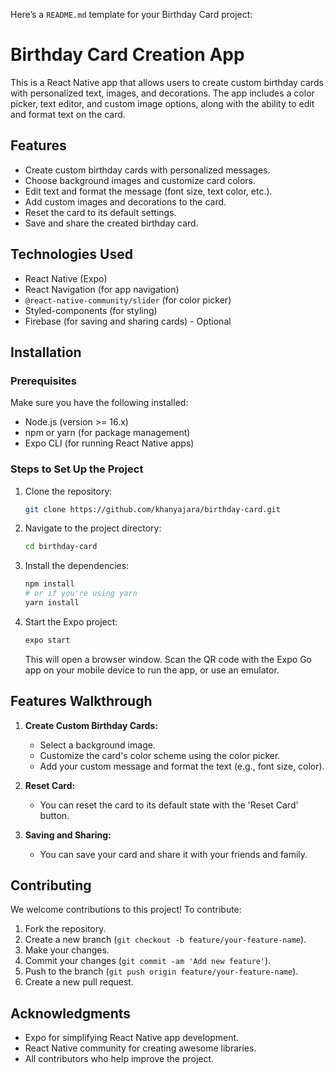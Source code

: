 Here’s a `README.md` template for your Birthday Card project:


# Birthday Card Creation App

This is a React Native app that allows users to create custom birthday cards with personalized text, images, and decorations. The app includes a color picker, text editor, and custom image options, along with the ability to edit and format text on the card.

## Features

- Create custom birthday cards with personalized messages.
- Choose background images and customize card colors.
- Edit text and format the message (font size, text color, etc.).
- Add custom images and decorations to the card.
- Reset the card to its default settings.
- Save and share the created birthday card.

## Technologies Used

- React Native (Expo)
- React Navigation (for app navigation)
- `@react-native-community/slider` (for color picker)
- Styled-components (for styling)
- Firebase (for saving and sharing cards) - Optional

## Installation

### Prerequisites

Make sure you have the following installed:
- Node.js (version >= 16.x)
- npm or yarn (for package management)
- Expo CLI (for running React Native apps)

### Steps to Set Up the Project

1. Clone the repository:
   ```bash
   git clone https://github.com/khanyajara/birthday-card.git
   ```

2. Navigate to the project directory:
   ```bash
   cd birthday-card
   ```

3. Install the dependencies:
   ```bash
   npm install
   # or if you're using yarn
   yarn install
   ```

4. Start the Expo project:
   ```bash
   expo start
   ```

   This will open a browser window. Scan the QR code with the Expo Go app on your mobile device to run the app, or use an emulator.

## Features Walkthrough

1. **Create Custom Birthday Cards:**
   - Select a background image.
   - Customize the card's color scheme using the color picker.
   - Add your custom message and format the text (e.g., font size, color).
   
2. **Reset Card:**
   - You can reset the card to its default state with the 'Reset Card' button.

3. **Saving and Sharing:**
   - You can save your card and share it with your friends and family.

## Contributing

We welcome contributions to this project! To contribute:

1. Fork the repository.
2. Create a new branch (`git checkout -b feature/your-feature-name`).
3. Make your changes.
4. Commit your changes (`git commit -am 'Add new feature'`).
5. Push to the branch (`git push origin feature/your-feature-name`).
6. Create a new pull request.



## Acknowledgments

- Expo for simplifying React Native app development.
- React Native community for creating awesome libraries.
- All contributors who help improve the project.

```

